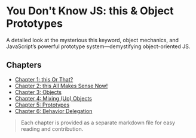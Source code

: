 # You Don't Know JS: this & Object Prototypes

A detailed look at the mysterious this keyword, object mechanics, and JavaScript’s powerful prototype system—demystifying object-oriented JS.

## Chapters

- [Chapter 1: this Or That?](chapter-1.md)
- [Chapter 2: this All Makes Sense Now!](chapter-2.md)
- [Chapter 3: Objects](chapter-3.md)
- [Chapter 4: Mixing (Up) Objects](chapter-4.md)
- [Chapter 5: Prototypes](chapter-5.md)
- [Chapter 6: Behavior Delegation](chapter-6.md)

> Each chapter is provided as a separate markdown file for easy reading and contribution.
